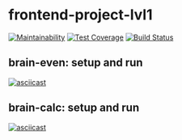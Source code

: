 # frontend-project-lvl1
[![Maintainability](https://api.codeclimate.com/v1/badges/a99a88d28ad37a79dbf6/maintainability)](https://codeclimate.com/github/codeclimate/codeclimate/maintainability) [![Test Coverage](https://api.codeclimate.com/v1/badges/a99a88d28ad37a79dbf6/test_coverage)](https://codeclimate.com/github/codeclimate/codeclimate/test_coverage) [![Build Status](https://travis-ci.org/Slavakaderkin/frontend-project-lvl1.svg?branch=master)](https://travis-ci.org/Slavakaderkin/frontend-project-lvl1)

## brain-even: setup and run
[![asciicast](https://asciinema.org/a/VgLlA0f8gjsoCL3aZ14NRIIac.svg)](https://asciinema.org/a/VgLlA0f8gjsoCL3aZ14NRIIac)

## brain-calc: setup and run
[![asciicast](https://asciinema.org/a/R1jrRo5abXvfafY0UuHHkFhzM.svg)](https://asciinema.org/a/BeoOlv7MOCoFfU5cr3wvFw9H4)
